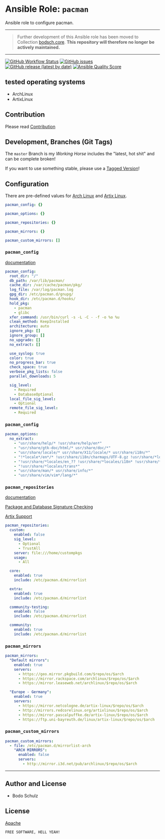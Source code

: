 
# Ansible Role:  `pacman`

Ansible role to configure pacman.

---

> Further development of this Ansible role has been moved to Collection [bodsch.core](https://github.com/bodsch/ansible-collection-core).
> **This repository will therefore no longer be actively maintained.**

---

[![GitHub Workflow Status](https://img.shields.io/github/actions/workflow/status/bodsch/ansible-pacman/main.yml?branch=main)][ci]
[![GitHub issues](https://img.shields.io/github/issues/bodsch/ansible-pacman)][issues]
[![GitHub release (latest by date)](https://img.shields.io/github/v/release/bodsch/ansible-pacman)][releases]
[![Ansible Quality Score](https://img.shields.io/ansible/quality/50067?label=role%20quality)][quality]

[ci]: https://github.com/bodsch/ansible-pacman/actions
[issues]: https://github.com/bodsch/ansible-pacman/issues?q=is%3Aopen+is%3Aissue
[releases]: https://github.com/bodsch/ansible-pacman/releases
[quality]: https://galaxy.ansible.com/bodsch/pacman


## tested operating systems

* ArchLinux
* ArtixLinux


## Contribution

Please read [Contribution](CONTRIBUTING.md)

## Development,  Branches (Git Tags)

The `master` Branch is my *Working Horse* includes the "latest, hot shit" and can be complete broken!

If you want to use something stable, please use a [Tagged Version](https://github.com/bodsch/ansible-pacman/tags)!

## Configuration

There are pre-defined values for [Arch Linux](vars/archlinux.yml) and [Artix Linux](vars/artixlinux.yml).

```yaml
pacman_config: {}

pacman_options: {}

pacman_repositories: {}

pacman_mirrors: {}

pacman_custom_mirrors: []
```

### `pacman_config`

[documentation](https://archlinux.org/pacman/pacman.conf.5.html#_options)

```yaml
pacman_config:
  root_dir: "/"
  db_path: /var/lib/pacman/
  cache_dir: /var/cache/pacman/pkg/
  log_file: /var/log/pacman.log
  gpg_dir: /etc/pacman.d/gnupg/
  hook_dir: /etc/pacman.d/hooks/
  hold_pkg:
    - pacman
    - glibc
  xfer_command: /usr/bin/curl -s -L -C - -f -o %o %u
  clean_method: KeepInstalled
  architecture: auto
  ignore_pkg: []
  ignore_group: []
  no_upgrade: []
  no_extract: []

  use_syslog: true
  color: true
  no_progress_bar: true
  check_space: true
  verbose_pkg_lists: false
  parallel_downloads: 5

  sig_level:
    - Required
    - DatabaseOptional
  local_file_sig_level:
    - Optional
  remote_file_sig_level:
    - Required
```

### `pacman_config`

```yaml
pacman_options:
  no_extract:
    - "usr/share/help/* !usr/share/help/en*"
    - "usr/share/gtk-doc/html/* usr/share/doc/*"
    - "usr/share/locale/* usr/share/X11/locale/* usr/share/i18n/*"
    - "!*locale*/en*/* !usr/share/i18n/charmaps/UTF-8.gz !usr/share/*locale*/locale.*"
    - "!usr/share/*locales/en_?? !usr/share/*locales/i18n* !usr/share/*locales/iso*"
    - "!usr/share/*locales/trans*"
    - "usr/share/man/* usr/share/info/*"
    - "usr/share/vim/vim*/lang/*"
```

### `pacman_repositories`

[documentation](https://archlinux.org/pacman/pacman.conf.5.html#_repository_sections)

[Package and Database Signature Checking](https://archlinux.org/pacman/pacman.conf.5.html#_package_and_database_signature_checking_a_id_sc_a)

[Artix Support](https://wiki.artixlinux.org/Main/Repositories)


```yaml
pacman_repositories:
  custom:
    enabled: false
    sig_level:
      - Optional
      - TrustAll
    server: file:///home/custompkgs
    usage:
      - All

  core:
    enabled: true
    include: /etc/pacman.d/mirrorlist

  extra:
    enabled: true
    include: /etc/pacman.d/mirrorlist

  community-testing:
    enabled: false
    include: /etc/pacman.d/mirrorlist

  community:
    enabled: true
    include: /etc/pacman.d/mirrorlist
```

### `pacman_mirrors`


```yaml
pacman_mirrors:
  "Default mirrors":
    enabled: true
    servers:
      - https://geo.mirror.pkgbuild.com/$repo/os/$arch
      - https://mirror.rackspace.com/archlinux/$repo/os/$arch
      - https://mirror.leaseweb.net/archlinux/$repo/os/$arch

  "Europe - Germany":
    enabled: true
    servers:
      - https://mirror.netcologne.de/artix-linux/$repo/os/$arch
      - http://mirrors.redcorelinux.org/artixlinux/$repo/os/$arch
      - https://mirror.pascalpuffke.de/artix-linux/$repo/os/$arch
      - https://ftp.uni-bayreuth.de/linux/artix-linux/$repo/os/$arch
```

### `pacman_custom_mirrors`

```yaml
pacman_custom_mirrors:
  - file: /etc/pacman.d/mirrorlist-arch
    "ARCH MIRRORS":
      enabled: false
      servers:
        - http://mirror.i3d.net/pub/archlinux/$repo/os/$arch
```

---

## Author and License

- Bodo Schulz

## License

[Apache](LICENSE)

`FREE SOFTWARE, HELL YEAH!`
